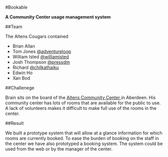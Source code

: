 #Bookable

**A Community Center usage management system**

##Team

The Altens Cougars contained

 - Brian Allan
 - Tom Jones [@adventureloop][1]
 - William Isted [@williamisted][2]
 - Josh Thompson [@pressdm][3] 	
 - Richard [@chilkathaiku][4]
 - Edwin Ho
 - Xan Bod

##Challenege

Brain sits on the board of the [Altens Community Center ][5] in Aberdeen. His
community center has lots of rooms that are available for the public to use. A
lack of volunteers makes it difficult to make full use of the rooms in the
center.

##Result

We built a prototype system that will allow at a glance information for which
rooms are currently booked. To ease the burden of booking on the staff in the
center we have also prototyped a booking system. The system could be used from
the web or by the manager of the center.

[1]:	http://twitter.com/adventureloop
[2]:	http://twitter.com/williamisted
[3]:	http://twitter.com/pressam
[4]:	http://twitter.com/chillcathiku
[5]:	http://altenscc.btck.co.uk/


